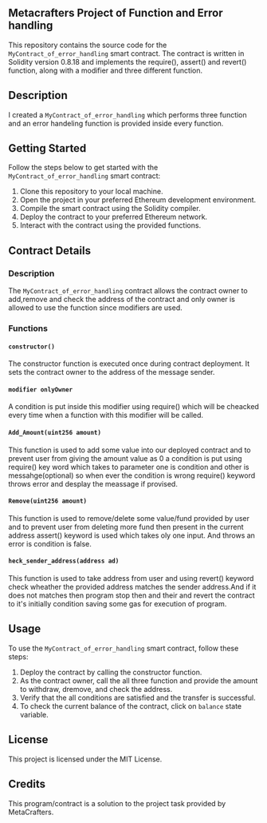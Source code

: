 
## Metacrafters Project of Function and Error handling
This repository contains the source code for the  `MyContract_of_error_handling` smart contract. The contract is written in Solidity version 0.8.18 and implements the require(), assert() and revert() function, along with a modifier and three different function.

## Description
I created a `MyContract_of_error_handling` which performs three function and an error handeling function is provided inside every function.

## Getting Started

Follow the steps below to get started with the `MyContract_of_error_handling` smart contract:

1. Clone this repository to your local machine.
2. Open the project in your preferred Ethereum development environment.
3. Compile the smart contract using the Solidity compiler.
4. Deploy the contract to your preferred Ethereum network.
5. Interact with the contract using the provided functions.

## Contract Details

### Description

The `MyContract_of_error_handling` contract allows the contract owner to add,remove and check the address of the contract and only owner is allowed to use the function since modifiers are used.

### Functions

#### `constructor()`

The constructor function is executed once during contract deployment. It sets the contract owner to the address of the message sender.

#### `modifier onlyOwner`
A condition is put inside this modifier using require() which will be cheacked every time when a function with this modifier will be called.

#### `Add_Amount(uint256 amount)`
This function is used to add some value into our deployed contract and to prevent user from giving the amount value as 0 a condition is put using require() key word which takes to parameter one is condition and other is messahge(optional) so when ever the condition is wrong require() keyword throws error and desplay the meassage if provised.


#### `Remove(uint256 amount)`
This function is used to remove/delete some value/fund provided by user and to prevent user from deleting more fund then present in the current address assert() keyword is used which takes oly one input. And throws an error is condition is false.

#### `heck_sender_address(address ad)`
This function is used to take address from user and using revert() keyword check wheather the provided address matches the sender address.And if it does not matches then program stop then and their and revert the contract to it's initially condition saving some gas for execution of program.

## Usage

To use the `MyContract_of_error_handling` smart contract, follow these steps:

1. Deploy the contract by calling the constructor function.
2. As the contract owner, call the all three function and provide the amount to withdraw, dremove, and check the address.
3. Verify that the all conditions are satisfied and the transfer is successful.
4. To check the current balance of the contract, click on `balance` state variable.

## License

This project is licensed under the MIT License.

## Credits

This program/contract is a solution to the project task provided by MetaCrafters.
